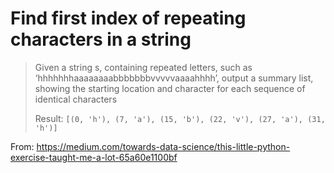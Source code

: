 # Find first index of repeating characters in a string

> Given a string s, containing repeated letters, such as ‘hhhhhhhaaaaaaaabbbbbbbvvvvvaaaahhhh’, output a summary list, showing the starting location and character for each sequence of identical characters
> 
> Result: `[(0, 'h'), (7, 'a'), (15, 'b'), (22, 'v'), (27, 'a'), (31, 'h')]`

From: https://medium.com/towards-data-science/this-little-python-exercise-taught-me-a-lot-65a60e1100bf
